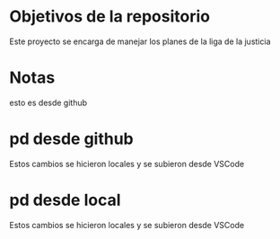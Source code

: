# Objetivos de la repositorio

Este proyecto se encarga de manejar los planes de la liga de la justicia
# Notas
esto es desde github

# pd desde github
Estos cambios se hicieron locales y se subieron desde VSCode
# pd desde local
Estos cambios se hicieron locales y se subieron desde VSCode
